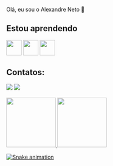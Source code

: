 Olá, eu sou o Alexandre Neto 👋

## Estou aprendendo

<div style="display: inline-block">
<img src="https://cdn.jsdelivr.net/gh/devicons/devicon/icons/java/java-original.svg" width="40" height="40"/> 
<img src="https://cdn.jsdelivr.net/gh/devicons/devicon/icons/csharp/csharp-original.svg" width="40" height="40"/>
<img src="https://cdn.jsdelivr.net/gh/devicons/devicon/icons/c/c-original.svg" width="40" height="40"/>
</div>

## Contatos:

<div>
<a href = "mailto:alexandredev86@gmail.com"><img src="https://img.shields.io/badge/Gmail-D14836?style=for-the-badge&logo=gmail&logoColor=white" target="_blank"></a>
<a href="https://www.linkedin.com/in/alexandre-neto86" target="_blank"><img src="https://img.shields.io/badge/-LinkedIn-%230077B5?style=for-the-badge&logo=linkedin&logoColor=white" target="_blank"></a>   
</div><br>

<div>
<a href="https://github.com/AlexandreNeto86">
<img height="130em" src="https://github-readme-stats.vercel.app/api/top-langs/?username=AlexandreNeto86&layout=compact&langs_count=7&theme=dracula"/>
<img height="130em" src="https://github-readme-stats.vercel.app/api?username=AlexandreNeto86&show_icons=true&theme=dracula&include_all_commits=true&count_private=true"/>
</div>

![Snake animation](https://github.com/seu-usuário-aqui/AlexandreNeto86/blob/output/github-contribution-grid-snake.svg)
          
          
 
